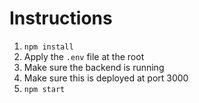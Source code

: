 # Instructions

1. `npm install`
2. Apply the `.env` file at the root
3. Make sure the backend is running
4. Make sure this is deployed at port 3000
5. `npm start`
